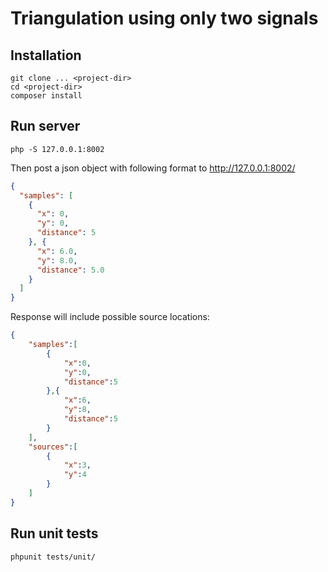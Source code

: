# Triangulation using only two signals

## Installation
```
git clone ... <project-dir>
cd <project-dir>
composer install
```
## Run server
``` 
php -S 127.0.0.1:8002
```

Then post a json object with following format to http://127.0.0.1:8002/

```json
{
  "samples": [
    {
      "x": 0,
      "y": 0,
      "distance": 5
    }, {
      "x": 6.0,
      "y": 8.0,
      "distance": 5.0
    }
  ]
}
```

Response will include possible source locations:

```json
{
    "samples":[
        {
            "x":0,
            "y":0,
            "distance":5
        },{
            "x":6,
            "y":8,
            "distance":5
        }
    ],
    "sources":[
        {
            "x":3,
            "y":4
        }
    ]
}
```
 
## Run unit tests
```
phpunit tests/unit/
```
